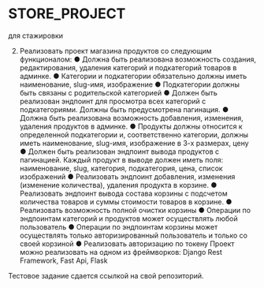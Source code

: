 # STORE_PROJECT
для стажировки 

2.	Реализовать проект магазина продуктов со следующим функционалом:
●	Должна быть реализована возможность создания, редактирования, удаления категорий и подкатегорий товаров в админке.
●	Категории и подкатегории обязательно должны иметь наименование, slug-имя, изображение
●	Подкатегории должны быть связаны с родительской категорией
●	Должен быть реализован эндпоинт для просмотра всех категорий с подкатегориями. Должны быть предусмотрена пагинация.
●	Должна быть реализована возможность добавления, изменения, удаления продуктов в админке.
●	Продукты должны относится к определенной подкатегории и, соответственно категории, должны иметь наименование, slug-имя, изображение в 3-х размерах, цену
●	Должен быть реализован эндпоинт вывода продуктов с пагинацией. Каждый продукт в выводе должен иметь поля: наименование, slug, категория, подкатегория, цена, список изображений
●	Реализовать эндпоинт добавления, изменения (изменение количества), удаления продукта в корзине.
●	Реализовать эндпоинт вывода  состава корзины с подсчетом количества товаров и суммы стоимости товаров в корзине.
●	Реализовать возможность полной очистки корзины
●	Операции по эндпоинтам категорий и продуктов может осуществлять любой пользователь
●	Операции по эндпоинтам корзины может осуществлять только авторизированный пользователь и только со своей корзиной
●	Реализовать авторизацию по токену
Проект можно реализовать на одном из фреймворков: Django Rest Framework, Fast Api, Flask

Тестовое задание сдается ссылкой на свой репозиторий.
